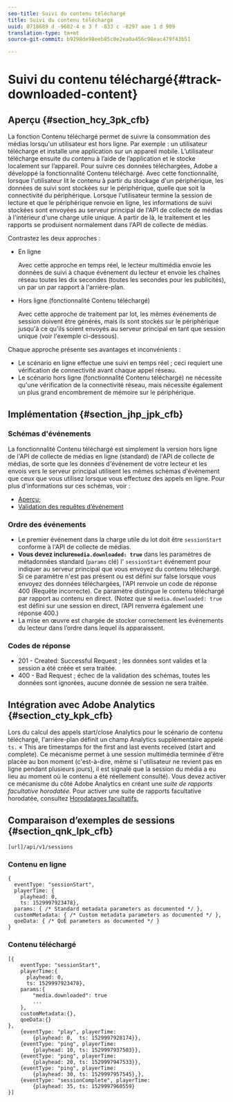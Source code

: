 ```yaml
---
seo-title: Suivi du contenu téléchargé
title: Suivi du contenu téléchargé
uuid: 0718689 d -9602-4 e 3 f -833 c -8297 aae 1 d 909
translation-type: tm+mt
source-git-commit: b9298de98eeb85c0e2ea0a456c98eac479f43b51

---
```



# Suivi du contenu téléchargé{#track-downloaded-content}

## Aperçu {#section_hcy_3pk_cfb}

La fonction Contenu téléchargé permet de suivre la consommation des médias lorsqu'un utilisateur est hors ligne. Par exemple : un utilisateur télécharge et installe une application sur un appareil mobile. L’utilisateur télécharge ensuite du contenu à l’aide de l’application et le stocke localement sur l’appareil. Pour suivre ces données téléchargées, Adobe a développé la fonctionnalité Contenu téléchargé. Avec cette fonctionnalité, lorsque l'utilisateur lit le contenu à partir du stockage d'un périphérique, les données de suivi sont stockées sur le périphérique, quelle que soit la connectivité du périphérique. Lorsque l'utilisateur termine la session de lecture et que le périphérique renvoie en ligne, les informations de suivi stockées sont envoyées au serveur principal de l'API de collecte de médias à l'intérieur d'une charge utile unique. A partir de là, le traitement et les rapports se produisent normalement dans l'API de collecte de médias.

Contrastez les deux approches :

* En ligne

   Avec cette approche en temps réel, le lecteur multimédia envoie les données de suivi à chaque événement du lecteur et envoie les chaînes réseau toutes les dix secondes (toutes les secondes pour les publicités), un par un par rapport à l'arrière-plan.

* Hors ligne (fonctionnalité Contenu téléchargé)

   Avec cette approche de traitement par lot, les mêmes événements de session doivent être générés, mais ils sont stockés sur le périphérique jusqu'à ce qu'ils soient envoyés au serveur principal en tant que session unique (voir l'exemple ci-dessous).

Chaque approche présente ses avantages et inconvénients :
* Le scénario en ligne effectue une suivi en temps réel ; ceci requiert une vérification de connectivité avant chaque appel réseau.
* Le scénario hors ligne (fonctionnalité Contenu téléchargé) ne nécessite qu'une vérification de la connectivité réseau, mais nécessite également un plus grand encombrement de mémoire sur le périphérique.

## Implémentation {#section_jhp_jpk_cfb}

### Schémas d'événements

La fonctionnalité Contenu téléchargé est simplement la version hors ligne de l'API de collecte de médias en ligne (standard) de l'API de collecte de médias, de sorte que les données d'événement de votre lecteur et les envois vers le serveur principal utilisent les mêmes schémas d'événement que ceux que vous utilisez lorsque vous effectuez des appels en ligne. Pour plus d'informations sur ces schémas, voir :
* [Aperçu;](/help/media-collection-api/mc-api-overview.md)
* [Validation des requêtes d’événement](/help/media-collection-api/mc-api-impl/mc-api-validate-reqs.md)

### Ordre des événements

* Le premier événement dans la charge utile du lot doit être `sessionStart` conforme à l'API de collecte de médias.
* **Vous devez inclure`media.downloaded: true`** dans les paramètres de métadonnées standard (`params` clé) l' `sessionStart` événement pour indiquer au serveur principal que vous envoyez du contenu téléchargé. Si ce paramètre n'est pas présent ou est défini sur false lorsque vous envoyez des données téléchargées, l'API renvoie un code de réponse 400 (Requête incorrecte). Ce paramètre distingue le contenu téléchargé par rapport au contenu en direct. (Notez que si `media.downloaded: true` est défini sur une session en direct, l’API renverra également une réponse 400.)
* La mise en œuvre est chargée de stocker correctement les événements du lecteur dans l’ordre dans lequel ils apparaissent.

### Codes de réponse

* 201 - Created: Successful Request ; les données sont valides et la session a été créée et sera traitée.
* 400 - Bad Request ; échec de la validation des schémas, toutes les données sont ignorées, aucune donnée de session ne sera traitée.

## Intégration avec Adobe Analytics {#section_cty_kpk_cfb}

Lors du calcul des appels start/close Analytics pour le scénario de contenu téléchargé, l'arrière-plan définit un champ Analytics supplémentaire appelé `ts.` « This are timestamps for the first and last events received (start and complete). Ce mécanisme permet à une session multimédia terminée d'être placée au bon moment (c'est-à-dire, même si l'utilisateur ne revient pas en ligne pendant plusieurs jours), il est signalé que la session du média a eu lieu au moment où le contenu a été réellement consulté). Vous devez activer ce mécanisme du côté Adobe Analytics en créant une _suite de rapports facultative horodatée._ Pour activer une suite de rapports facultative horodatée, consultez [Horodatages facultatifs.](https://docs.adobe.com/content/help/en/analytics/admin/admin-tools/timestamp-optional.html)

## Comparaison d’exemples de sessions {#section_qnk_lpk_cfb}

```
[url]/api/v1/sessions
```

### Contenu en ligne

```
{ 
  eventType: "sessionStart", 
  playerTime: { 
    playhead: 0,  
    ts: 1529997923478},  
  params: { /* Standard metadata parameters as documented */ },  
  customMetadata: { /* Custom metadata parameters as documented */ },  
  qoeData: { /* QoE parameters as documented */ } 
}
```

### Contenu téléchargé

```
[{ 
    eventType: "sessionStart", 
    playerTime:{
      playhead: 0, 
      ts: 1529997923478},  
    params:{
        "media.downloaded": true
        ...
    }, 
    customMetadata:{},  
    qoeData:{} 
}, 
    {eventType: "play", playerTime:
        {playhead: 0,  ts: 1529997928174}}, 
    {eventType: "ping", playerTime:
        {playhead: 10, ts: 1529997937503}}, 
    {eventType: "ping", playerTime:
        {playhead: 20, ts: 1529997947533}}, 
    {eventType: "ping", playerTime:
        {playhead: 30, ts: 1529997957545},}, 
    {eventType: "sessionComplete", playerTime:
        {playhead: 35, ts: 1529997960559} 
}]
```

